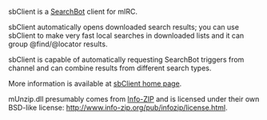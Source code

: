sbClient is a [SearchBot](http://dukelupus.com/searchbot) client for mIRC.

sbClient automatically opens downloaded search results; you can use sbClient to make very fast local searches in downloaded lists and it can group @find/@locator results. 

sbClient is capable of automatically requesting SearchBot triggers from channel and can combine results from different search types.

More information is available at [sbClient home page](http://dukelupus.com/sbclient).

mUnzip.dll presumably comes from [Info-ZIP](http://www.info-zip.org/) and is licensed under their own BSD-like license: http://www.info-zip.org/pub/infozip/license.html.
